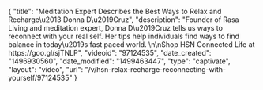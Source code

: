 {
    "title": "Meditation Expert Describes the Best Ways to Relax and Recharge\u2013 Donna D\u2019Cruz",
    "description": "Founder of Rasa Living and meditation expert, Donna D\u2019Cruz tells us ways to reconnect with your real self. Her tips help individuals find ways to find balance in today\u2019s fast paced world. \n\nShop HSN Connected Life at https:\/\/goo.gl\/sjTNLP",
    "videoid": "97124535",
    "date_created": "1496930560",
    "date_modified": "1499463447",
    "type": "captivate",
    "layout": "video",
    "url": "\/v\/hsn-relax-recharge-reconnecting-with-yourself\/97124535"
}